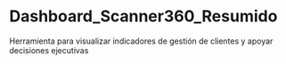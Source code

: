 # Dashboard_Scanner360_Resumido
Herramienta para visualizar indicadores de gestión de clientes y apoyar decisiones ejecutivas
